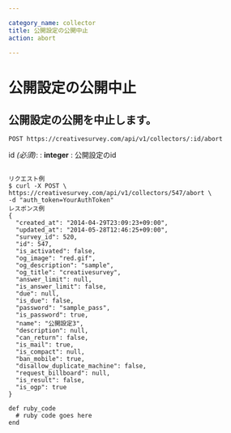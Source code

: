 ```yaml
---

category_name: collector
title: 公開設定の公開中止
action: abort

---
```


# 公開設定の公開中止

## 公開設定の公開を中止します。

`POST https://creativesurvey.com/api/v1/collectors/:id/abort`

id _(必須)_:
: __integer__
: 公開設定のid 
 
~~~

リクエスト例
$ curl -X POST \
https://creativesurvey.com/api/v1/collectors/547/abort \
-d "auth_token=YourAuthToken"
レスポンス例
{
  "created_at": "2014-04-29T23:09:23+09:00",
  "updated_at": "2014-05-28T12:46:25+09:00",
  "survey_id": 520,
  "id": 547,
  "is_activated": false,
  "og_image": "red.gif",
  "og_description": "sample",
  "og_title": "creativesurvey",
  "answer_limit": null,
  "is_answer_limit": false,
  "due": null,
  "is_due": false,
  "password": "sample_pass",
  "is_password": true,
  "name": "公開設定3",
  "description": null,
  "can_return": false,
  "is_mail": true,
  "is_compact": null,
  "ban_mobile": true,
  "disallow_duplicate_machine": false,
  "request_billboard": null,
  "is_result": false,
  "is_ogp": true
}

~~~


~~~
def ruby_code
  # ruby code goes here
end
~~~

　
　
